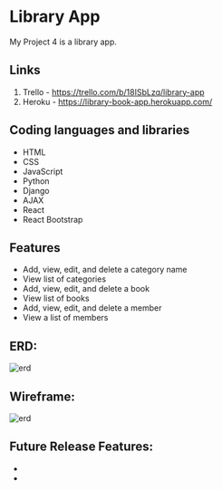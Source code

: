 # Library App
My Project 4 is a library app. 

## Links

1. Trello - https://trello.com/b/18ISbLzq/library-app
1. Heroku - https://library-book-app.herokuapp.com/

## Coding languages and libraries

* HTML
* CSS
* JavaScript
* Python
* Django
* AJAX
* React
* React Bootstrap

## Features

* Add, view, edit, and delete a category name
* View list of categories
* Add, view, edit, and delete a book
* View list of books
* Add, view, edit, and delete a member
* View a list of members

## ERD:
![erd](client/src/images/proj3erd.jpg)

## Wireframe:
![erd](client/src/images/proj3wireframe.jpg)

## Future Release Features:
* 
* 


